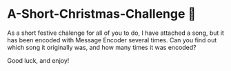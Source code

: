# A-Short-Christmas-Challenge 🎄
As a short festive chalenge for all of you to do, I have attached a song, but it has been encoded with Message Encoder several times. Can you find out which song it originally was, and how many times it was encoded?

Good luck, and enjoy!
